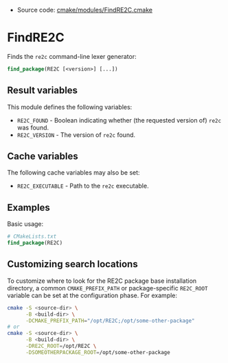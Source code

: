 <!-- This is auto-generated file. -->
* Source code: [cmake/modules/FindRE2C.cmake](https://github.com/petk/php-build-system/blob/master/cmake/cmake/modules/FindRE2C.cmake)

# FindRE2C

Finds the `re2c` command-line lexer generator:

```cmake
find_package(RE2C [<version>] [...])
```

## Result variables

This module defines the following variables:

* `RE2C_FOUND` - Boolean indicating whether (the requested version of) `re2c`
  was found.
* `RE2C_VERSION` - The version of `re2c` found.

## Cache variables

The following cache variables may also be set:

* `RE2C_EXECUTABLE` - Path to the `re2c` executable.

## Examples

Basic usage:

```cmake
# CMakeLists.txt
find_package(RE2C)
```

## Customizing search locations

To customize where to look for the RE2C package base
installation directory, a common `CMAKE_PREFIX_PATH` or
package-specific `RE2C_ROOT` variable can be set at
the configuration phase. For example:

```sh
cmake -S <source-dir> \
      -B <build-dir> \
      -DCMAKE_PREFIX_PATH="/opt/RE2C;/opt/some-other-package"
# or
cmake -S <source-dir> \
      -B <build-dir> \
      -DRE2C_ROOT=/opt/RE2C \
      -DSOMEOTHERPACKAGE_ROOT=/opt/some-other-package
```
